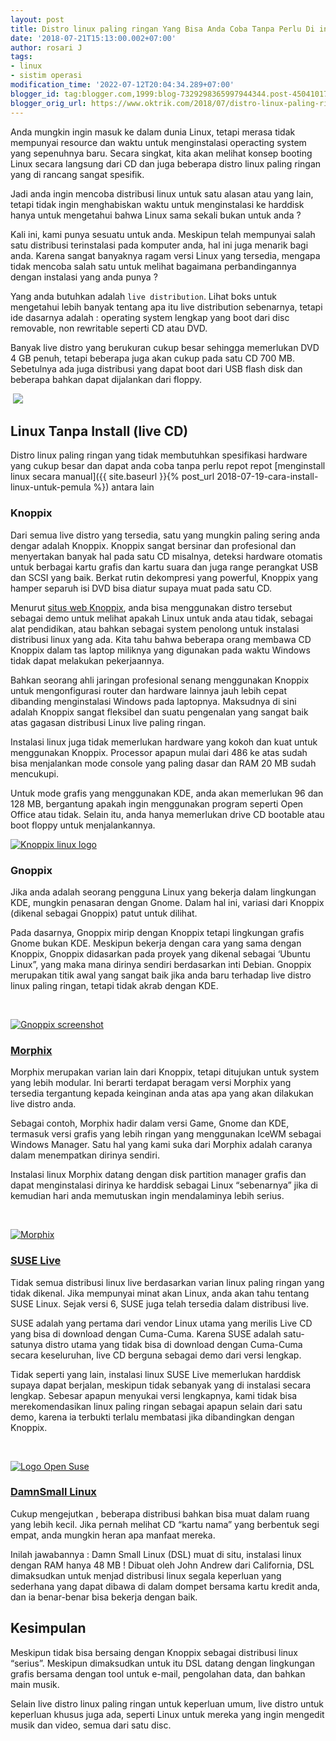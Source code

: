 ```yaml
---
layout: post
title: Distro linux paling ringan Yang Bisa Anda Coba Tanpa Perlu Di install
date: '2018-07-21T15:13:00.002+07:00'
author: rosari J
tags:
- linux
- sistim operasi
modification_time: '2022-07-12T20:04:34.289+07:00'
blogger_id: tag:blogger.com,1999:blog-7329298365997944344.post-4504101798034091446
blogger_orig_url: https://www.oktrik.com/2018/07/distro-linux-paling-ringan-yang-bisa.html
---
```


Anda mungkin ingin masuk ke dalam dunia Linux, tetapi merasa tidak mempunyai resource dan waktu untuk menginstalasi operacting system yang sepenuhnya baru. Secara singkat, kita akan melihat konsep booting Linux secara langsung dari CD dan juga beberapa distro linux paling ringan yang di rancang sangat spesifik.


Jadi anda ingin mencoba distribusi linux untuk satu alasan atau yang lain, tetapi tidak ingin menghabiskan waktu untuk menginstalasi ke harddisk hanya untuk mengetahui bahwa Linux sama sekali bukan untuk anda ?


Kali ini, kami punya sesuatu untuk anda. Meskipun telah mempunyai salah satu distribusi terinstalasi pada komputer anda, hal ini juga menarik bagi anda. Karena sangat banyaknya ragam versi Linux yang tersedia, mengapa tidak mencoba salah satu untuk melihat bagaimana perbandingannya dengan instalasi yang anda punya ?


Yang anda butuhkan adalah `live distribution`. Lihat boks untuk mengetahui lebih banyak tentang apa itu live distribution sebenarnya, tetapi ide dasarnya adalah : operating system lengkap yang boot dari disc removable, non rewritable seperti CD atau DVD.


Banyak live distro yang berukuran cukup besar sehingga memerlukan DVD 4 GB penuh, tetapi beberapa juga akan cukup pada satu CD 700 MB. Sebetulnya ada juga distribusi yang dapat boot dari USB flash disk dan beberapa bahkan dapat dijalankan dari floppy.







 [![](https://blogger.googleusercontent.com/img/b/R29vZ2xl/AVvXsEiLqc-p3rw15_upo2awNXOJ0SolFiGK7E5KTLxUrmRremjjMqvisZpd8-Y65WdwrKvC_l8iXX3WFdWTtcL2PYUjMp6cDSf58tpBrJmX1VIlr_6Gv5CeuZ99oJ8rnnGsHFUnKreMp7OCBJm8L4ol5kZwC3EGi0uX3nfxQp0mKWdbgnzUF4XnCPFFcGZUqg/w640-h400/linux-1-800x500.jpg)](https://blogger.googleusercontent.com/img/b/R29vZ2xl/AVvXsEiLqc-p3rw15_upo2awNXOJ0SolFiGK7E5KTLxUrmRremjjMqvisZpd8-Y65WdwrKvC_l8iXX3WFdWTtcL2PYUjMp6cDSf58tpBrJmX1VIlr_6Gv5CeuZ99oJ8rnnGsHFUnKreMp7OCBJm8L4ol5kZwC3EGi0uX3nfxQp0mKWdbgnzUF4XnCPFFcGZUqg/s800/linux-1-800x500.jpg)


Linux Tanpa Install (live CD)
-----------------------------


Distro linux paling ringan yang tidak membutuhkan spesifikasi hardware yang cukup besar dan dapat anda coba tanpa perlu repot repot [menginstall linux secara manual]({{ site.baseurl }}{% post_url 2018-07-19-cara-install-linux-untuk-pemula %}) antara lain







### **Knoppix**


Dari semua live distro yang tersedia, satu yang mungkin paling sering anda dengar adalah Knoppix. Knoppix sangat bersinar dan profesional dan menyertakan banyak hal pada satu CD misalnya, deteksi hardware otomatis untuk berbagai kartu grafis dan kartu suara dan juga range perangkat USB dan SCSI yang baik. Berkat rutin dekompresi yang powerful, Knoppix yang hamper separuh isi DVD bisa diatur supaya muat pada satu CD.


Menurut [situs web Knoppix](http://www.knopper.net/knoppix/index-en.html), anda bisa menggunakan distro tersebut sebagai demo untuk melihat apakah Linux untuk anda atau tidak, sebagai alat pendidikan, atau bahkan sebagai system penolong untuk instalasi distribusi linux yang ada. Kita tahu bahwa beberapa orang membawa CD Knoppix dalam tas laptop miliknya yang digunakan pada waktu Windows tidak dapat melakukan pekerjaannya.


Bahkan seorang ahli jaringan profesional senang menggunakan Knoppix untuk mengonfigurasi router dan hardware lainnya jauh lebih cepat dibanding menginstalasi Windows pada laptopnya. Maksudnya di sini adalah Knoppix sangat fleksibel dan suatu pengenalan yang sangat baik atas gagasan distribusi Linux live paling ringan.







Instalasi linux juga tidak memerlukan hardware yang kokoh dan kuat untuk menggunakan Knoppix. Processor apapun mulai dari 486 ke atas sudah bisa menjalankan mode console yang paling dasar dan RAM 20 MB sudah mencukupi.


Untuk mode grafis yang menggunakan KDE, anda akan memerlukan 96 dan 128 MB, bergantung apakah ingin menggunakan program seperti Open Office atau tidak. Selain itu, anda hanya memerlukan drive CD bootable atau boot floppy untuk menjalankannya.


[![Knoppix linux logo](https://blogger.googleusercontent.com/img/b/R29vZ2xl/AVvXsEjbk_O_jQh5lM1nB2wksx_MyT6G0pxNoHR6m8imiuL3hJjeDZAl-H6NRgItEOW_milPDPi7Q803jqn9jZaOqHb4IKX1Exq0T6FxqdkBdgY351rrwyaxoz0gStsSEfRF6iuR1jx37jppFR0eyRs8LcjzYC0cfDi13KjTO8B3TYzwZtA5fsZqxmc-taym2A/w608-h640/Knoppix_logo.svg.png)](https://blogger.googleusercontent.com/img/b/R29vZ2xl/AVvXsEjbk_O_jQh5lM1nB2wksx_MyT6G0pxNoHR6m8imiuL3hJjeDZAl-H6NRgItEOW_milPDPi7Q803jqn9jZaOqHb4IKX1Exq0T6FxqdkBdgY351rrwyaxoz0gStsSEfRF6iuR1jx37jppFR0eyRs8LcjzYC0cfDi13KjTO8B3TYzwZtA5fsZqxmc-taym2A/s1024/Knoppix_logo.svg.png)





### **Gnoppix**


Jika anda adalah seorang pengguna Linux yang bekerja dalam lingkungan KDE, mungkin penasaran dengan Gnome. Dalam hal ini, variasi dari Knoppix (dikenal sebagai Gnoppix) patut untuk dilihat.


Pada dasarnya, Gnoppix mirip dengan Knoppix tetapi lingkungan grafis Gnome bukan KDE. Meskipun bekerja dengan cara yang sama dengan Knoppix, Gnoppix didasarkan pada proyek yang dikenal sebagai ‘Ubuntu Linux”, yang maka mana dirinya sendiri berdasarkan inti Debian. Gnoppix merupakan titik awal yang sangat baik jika anda baru terhadap live distro linux paling ringan, tetapi tidak akrab dengan KDE.


 


[![Gnoppix screenshot](https://blogger.googleusercontent.com/img/b/R29vZ2xl/AVvXsEg4jf8hec_C4VqLxSLpzm9wPtdA0cYQH8tqBNRgtoCjmvAl9_CjmF3kpLnmYDremxUZ-yHpLuwUFKN7UuMnePPS8sPTpftgZJgIyMF6OusW-l3B5rKFrAuYmafN3HuDrfzOJEMUeJfDn94OufeGdQOj96dWHVnTf4RwvN4wwMeIdC-ZahhbwrmyhFRyDA/w640-h480/gnoppixScreenshot2.png)](https://blogger.googleusercontent.com/img/b/R29vZ2xl/AVvXsEg4jf8hec_C4VqLxSLpzm9wPtdA0cYQH8tqBNRgtoCjmvAl9_CjmF3kpLnmYDremxUZ-yHpLuwUFKN7UuMnePPS8sPTpftgZJgIyMF6OusW-l3B5rKFrAuYmafN3HuDrfzOJEMUeJfDn94OufeGdQOj96dWHVnTf4RwvN4wwMeIdC-ZahhbwrmyhFRyDA/s1024/gnoppixScreenshot2.png)





### [Morphix](https://distrowatch.com/table.php?distribution=morphix)


Morphix merupakan varian lain dari Knoppix, tetapi ditujukan untuk system yang lebih modular. Ini berarti terdapat beragam versi Morphix yang tersedia tergantung kepada keinginan anda atas apa yang akan dilakukan live distro anda.


Sebagai contoh, Morphix hadir dalam versi Game, Gnome dan KDE, termasuk versi grafis yang lebih ringan yang menggunakan IceWM sebagai Windows Manager. Satu hal yang kami suka dari Morphix adalah caranya dalam menempatkan dirinya sendiri.


Instalasi linux Morphix datang dengan disk partition manager grafis dan dapat menginstalasi dirinya ke harddisk sebagai Linux “sebenarnya” jika di kemudian hari anda memutuskan ingin mendalaminya lebih serius.


 


[![Morphix](https://blogger.googleusercontent.com/img/b/R29vZ2xl/AVvXsEgOk7o-cnEvsQbbuJehLzBNqhpry5rTAsaJ4ZKsS-4V_YiC_471X3J4Dc7a3iplsJCZRQk40acXGbanKdjA-HRODS-qyP8rHHUh4PQyS31Hav3IzrIxQQLQmwUt5t07M5Zy5nETmmjPvKAC58rZnVkq30YMwDMmNADLjK-DP6fCmtfgT-p58fuYPwYXDA/w640-h500/Morphix_1.jpg)](https://blogger.googleusercontent.com/img/b/R29vZ2xl/AVvXsEgOk7o-cnEvsQbbuJehLzBNqhpry5rTAsaJ4ZKsS-4V_YiC_471X3J4Dc7a3iplsJCZRQk40acXGbanKdjA-HRODS-qyP8rHHUh4PQyS31Hav3IzrIxQQLQmwUt5t07M5Zy5nETmmjPvKAC58rZnVkq30YMwDMmNADLjK-DP6fCmtfgT-p58fuYPwYXDA/s648/Morphix_1.jpg)





### **[SUSE Live](https://en.opensuse.org/SDB:Live_USB_stick)**


Tidak semua distribusi linux live berdasarkan varian linux paling ringan yang tidak dikenal. Jika mempunyai minat akan Linux, anda akan tahu tentang SUSE Linux. Sejak versi 6, SUSE juga telah tersedia dalam distribusi live.


SUSE adalah yang pertama dari vendor Linux utama yang merilis Live CD yang bisa di download dengan Cuma-Cuma. Karena SUSE adalah satu-satunya distro utama yang tidak bisa di download dengan Cuma-Cuma secara keseluruhan, live CD berguna sebagai demo dari versi lengkap.


Tidak seperti yang lain, instalasi linux SUSE Live memerlukan harddisk supaya dapat berjalan, meskipun tidak sebanyak yang di instalasi secara lengkap. Sebesar apapun menyukai versi lengkapnya, kami tidak bisa merekomendasikan linux paling ringan sebagai apapun selain dari satu demo, karena ia terbukti terlalu membatasi jika dibandingkan dengan Knoppix.


 


[![Logo Open Suse](https://blogger.googleusercontent.com/img/b/R29vZ2xl/AVvXsEgFipnffNRtGuGv8mhokstz1TFohJOk4KcnkS4xL-t0yFcZO8HX5c6ttUpgPbKOG4tmeTbuaFs9_xn2F_7Q9x47b1zei4-UWcy7r7wQcRnVjnnGbAor671t-t65tric5FmG2HTkxUk3Ll2d7taFRc6OHrPzb1OB-IolImxuYvZP4d8wb9xlKmLqfh-wAQ/w640-h406/1200px-OpenSUSE_official-logo-color.svg.png)](https://blogger.googleusercontent.com/img/b/R29vZ2xl/AVvXsEgFipnffNRtGuGv8mhokstz1TFohJOk4KcnkS4xL-t0yFcZO8HX5c6ttUpgPbKOG4tmeTbuaFs9_xn2F_7Q9x47b1zei4-UWcy7r7wQcRnVjnnGbAor671t-t65tric5FmG2HTkxUk3Ll2d7taFRc6OHrPzb1OB-IolImxuYvZP4d8wb9xlKmLqfh-wAQ/s1200/1200px-OpenSUSE_official-logo-color.svg.png)





### **[DamnSmall Linux](http://www.damnsmalllinux.org/)**


Cukup mengejutkan , beberapa distribusi bahkan bisa muat dalam ruang yang lebih kecil. Jika pernah melihat CD “kartu nama” yang berbentuk segi empat, anda mungkin heran apa manfaat mereka.


Inilah jawabannya : Damn Small Linux (DSL) muat di situ, instalasi linux dengan RAM hanya 48 MB ! Dibuat oleh John Andrew dari California, DSL dimaksudkan untuk menjad distribusi linux segala keperluan yang sederhana yang dapat dibawa di dalam dompet bersama kartu kredit anda, dan ia benar-benar bisa bekerja dengan baik.


Kesimpulan
----------


Meskipun tidak bisa bersaing dengan Knoppix sebagai distribusi linux “serius”. Meskipun dimaksudkan untuk itu DSL datang dengan lingkungan grafis bersama dengan tool untuk e-mail, pengolahan data, dan bahkan main musik.


Selain live distro linux paling ringan untuk keperluan umum, live distro untuk keperluan khusus juga ada, seperti Linux untuk mereka yang ingin mengedit musik dan video, semua dari satu disc.


